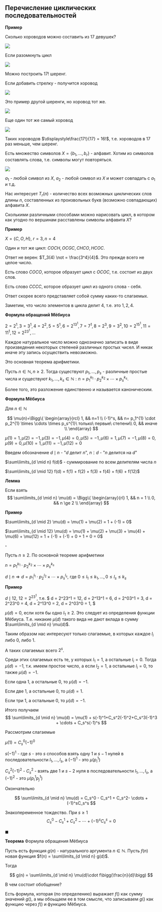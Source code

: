 ## Перечисление циклических последовательностей

**Пример**

Сколько хороводов можно составить из $17$ девушек?

<img src='./images/03.svg'>

Если разомкнуть цикл

<img src='./images/04.svg'>

Можно построить $17!$ шеренг.

Если добавить стрелку - получится хоровод

<img src='./images/05.svg'>

Это пример другой шеренги, но хоровод тот же.

<img src='./images/06.svg'>

Еще один тот же самый хоровод

<img src='./images/07.svg'>

Таких хороводов $\displaystyle\frac{17!}{17} = 16!$, т.е. хороводов в $17$ раз меньше, чем шеренг.


Есть множество символов $X=\{b_1, \ldots, b_r\}$ - алфавит. Хотим из символов составлять слова, т.е. символы могут повторяться.

<img src='./images/08.svg'>

$a_1$ - любой символ из $X$, $a_2$ - любой символ из $X$ и может совпадать с $a_1$ и т.д.

Нас интересует $T_r(n)$ - количество всех возможных циклических слов длины $n$, составленных из произвольных букв (возможно совпадающих) алфавита $X$.

Сколькими различными способами можно нарисовать цикл, в котором как угодно по вершинам расставлены символы алфавита $X$?

**Пример**

$X=\{C,O,H\}$, $r=3, n=4$

Один и тот же цикл: $COCH, OCGC,CHCO,HCOC$.

Ответ не верен: $T_3(4) \not = \frac{3^4}{4}$. Это прежде всего не целое число.

Есть слово $COCO$, которое образует цикл с $OCOC$, т.е. состоит из двух слов.

Есть слово $CССС$, которое образует цикл из одного слова - себя.

Ответ скорее всего представляет собой сумму каких-то слагаемых.

Заметим, что число элементов в цикла делит $4$, т.е. это $1, 2, 4$.

**Формула обращений Мёбиуса**

$2=2^1, 3=3^1, 4=2^2, 5=5^1, 6=2^13^1, 7=7^1, 8=2^3, 9=3^2, 10=2^15^1, 11=11^1, 12=2^23^1, \ldots$

Каждое натуральное число можно однозначно записать в виде произведения некоторых степеней различных простых чисел. И никак иначе эту запись осуществить невозможно.

Это основная теорема арифметики.

Пусть $n\in \mathbb{N}, n\ge 2$. Тогда существуют $p_1, \ldots,p_s$ - различные простые числа и существуют $k_1, \ldots, k_s \in \mathbb{N}: n = p_1^{k_1} \cdot p_2^{k_2} \times \cdots \times p_s^{k_s}$.

Более того, это разложение единственно и называется каноническим.

**Формула Мёбиуса**

Для $n\in\mathbb{N}$

$$
\mu(n)=\Bigg\{
\begin{array}{rcl}
    1, && n=1 \\
    (-1)^s, && n= p_1^{1} \cdot p_2^{1} \times \cdots \times p_s^{1}\ только\ первые\ степени\\
    0, && иначе \\
\end{array}
$$

$\mu(1)=1, 
\mu(2)=-1,
\mu(3)=-1,
\mu(4)=0,
\mu(5)=-1,
\mu(6)=1,
\mu(7)=-1,
\mu(8)=0,
\mu(9)=0,
\mu(10)=1,
\mu(11)=-1,
\mu(12)=0$

Введем обозначение $d \mid n$ - "$d$ делит $n$", $n \vdots d$ - "$n$ делится на $d$"

$\sum\limits_{d \mid n} f(d)$ - суммирование по всем делителям числа $n$

$\sum\limits_{d \mid 12} f(d) = f(1) + f(2) + f(3) + f(4) + f(6) + f(12)$

**Лемма**

Если взять 
$$
\sum\limits_{d \mid n} \mu(d) = \Bigg\{
\begin{array}{rl}
    1, && n = 1 \\
    0, && n \ge 2 \\
\end{array}
$$

**Пример**

$\sum\limits_{d \mid 2} \mu(d) = \mu(1) + \mu(2) = 1 + (-1) = 0$

$\sum\limits_{d \mid 12} \mu(d) = \mu(1) + \mu(2) + \mu(3) + \mu(4) + \mu(6) + \mu(12) = 1 + (-1) + (-1) + 0 + 1 + 0 = 0$

$\square$

Пусть $n\ge 2$. По основной теореме арифметики

$n = p_1^{k_1} \cdot p_2^{k_2} \times \cdots \times p_s^{k_s}$

$d \mid n \Rightarrow d = p_1^{l_1} \cdot p_2^{l_2} \times \cdots \times p_s^{l_s}$, где $0 \le l_1 \le k_1, \ldots, 0 \le l_s \le k_s$

**Пример**

$d \mid 12$, $12=2^23^1$, т.е. $
d = 2^23^1 = 12,
d = 2^13^1 = 6,
d = 2^03^1 = 3,
d = 2^23^0 = 4,
d = 2^13^0 = 2,
d = 2^03^0 = 1,
$

$\mu(d) = 0$, если хотя бы одно $l_1 \ge 2$. Это следует из определения функции Мёбиуса. Т.е. никакие $\mu(d)$ такого вида не дают вклада в сумму $\sum\limits_{d \mid n} \mu(d)$.

Таким образом нас интересуют только слагаемые, в которых каждое $l_i$ либо $0$, либо $1$.

А таких слагаемых всего $2^s$.

Среди этих слагаемых есть те, у которых $l_1 = 1$, а остальные $l_i = 0$. Тогда $\mu(d)=-1$, т.к. имеем простое число, а если $l_2=1$, а остальные $l_i=0$, то также $\mu(d) = -1$.

Если одна $1$, а остальные $0$, то $\mu(d) = -1$.

Если две $1$, а остальные $0$, то $\mu(d) = 1$.

Если три $1$, а остальные $0$, то $\mu(d) = -1$.


Итого получаем
$$
\sum\limits_{d \mid n} \mu(d) = \mu(1) + s(-1)^1+C_s^2(-1)^2+C_s^3(-1)^3 + \cdots + C_s^s(-1)^s
$$

Рассмотрим слагаемые 

$\mu(1) = C_s^0(-1)^0$

$s(-1)^1$ - где $s$ - это $s$ способов взять одну $1$ и $s-1$ нулей в последовательности $l_1, \ldots, l_s$, а $(-1)^1$ - это $\mu(p_i^1)$

$C_s^2(-1)^2$ - $C_s^2$ - взять две $1$ и $s-2$ нуля в последовательности $l_1, \ldots, l_s$, а $(-1)^2$ - это $\mu(p_i^1p_j^1)$

Окончательно

$$
\sum\limits_{d \mid n} \mu(d) = C_s^0 - C_s^1 + C_s^2- \cdots + (-1)^sC_s^s
$$


Знакопеременное тождество. При $s\ge 1$
$$
C_s^0 - C_s^1 + C_s^2- \cdots + (-1)^sC_s^s = 0
$$

$\blacksquare$

**Теорема** Формула обращения Мёбиуса

Пусть есть функция $g(n)$ - натурального аргумента $n\in \mathbb{N}$. Пусть $f(n)$ новая функция $f(n) = \sum\limits_{d \mid n} g(d)$.

Тогда

$$
g(n) = \sum\limits_{d \mid n} \mu(d)\cdot f\bigg(\frac{n}{d}\bigg)
$$

В чем состоит обобщение?

Есть формула, которая (по определению) выражает $f()$ как сумму значений $g()$, а мы обоьщаем ее в том смысле, что записываем $g()$ как функцию через $f()$ и функцию Мёбиуса.